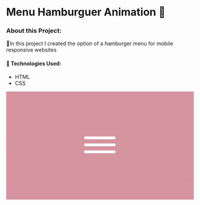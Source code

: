 # Menu Hamburguer Animation 🍔

### About this Project:
🔹In this project I created the option of a hamburger menu for mobile responsive websites


#### 🔹 Technologies Used:
- HTML
- CSS

![image](burger.gif)
